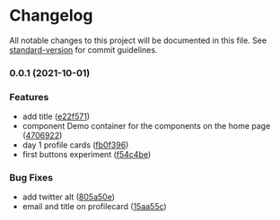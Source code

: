 # Changelog

All notable changes to this project will be documented in this file. See [standard-version](https://github.com/conventional-changelog/standard-version) for commit guidelines.

### 0.0.1 (2021-10-01)


### Features

* add title ([e22f571](https://github.com/bassochette/ui-experiments/commit/e22f5718f05c29f8ba7f283a381aec8a5761fce6))
* component Demo container for the components on the home page ([4706922](https://github.com/bassochette/ui-experiments/commit/4706922ec099ed061beef9876665b0ab1560620e))
* day 1 profile cards ([fb0f396](https://github.com/bassochette/ui-experiments/commit/fb0f396bf02e1336b241894cf80c86f6abe24050))
* first buttons experiment ([f54c4be](https://github.com/bassochette/ui-experiments/commit/f54c4be853a5569fb5c20f2f44d0bdcbd23494e2))


### Bug Fixes

* add twitter alt ([805a50e](https://github.com/bassochette/ui-experiments/commit/805a50ef832854653ec906e4872e2711f28d5f8c))
* email and title on profilecard ([15aa55c](https://github.com/bassochette/ui-experiments/commit/15aa55c45d4fb39ecbf6acdb0cb4a6e38c3f4645))
